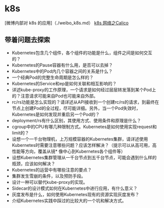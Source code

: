 # k8s

[微博内部对 k8s 的应用]（./weibo_k8s.md）
[k8s 网络之Calico](./Calico.md)

## 带着问题去探索

* Kubernetes包含几个组件，各个组件的功能是什么，组件之间是如何交互的？
* Kubernetes的Pause容器有什么用，是否可以去掉？
* Kubernetes中的Pod内几个容器之间的关系是什么？
* 一个经典Pod的完整生命周期是怎么样的？
* Kubernetes的Service和ep是如何关联和相互影响的？
* 详述kube-proxy的工作原理，一个请求是如何经过层层转发落到某个Pod上的？注意请求可能来自Pod也可能来自外部。
* rc/rs功能是怎么实现的？请详述从API接收到一个创建rc/rs的请求，到最终在节点上创建Pod的全过程，尽可能详细。另外，当一个Pod失效时，Kubernetes是如何发现并重启另一个Pod的？
* deployment/rs有什么区别，其使用方式、使用条件和原理是什么？
* cgroup中的CPU有哪几种限制方式。Kubernetes是如何使用实现request和limit的？
* 设想一个一千台物理机，上万规模容器的Kubernetes集群，请详述使用Kubernetes时需要注意哪些问题？应该怎样解决？（提示可以从高可用，高性能等方向，覆盖从镜* 像中心到Kubernetes各个组件等）
* 设想Kubernetes集群管理从一千台节点到五千台节点，可能会遇到什么样的瓶颈，应该如何解决？
* Kubernetes的运营中有哪些注意的要点？
* 集群发生雪崩的条件，以及预防手段。
* 设计一种可以替代kube-proxy的实现。
* Sidecar的设计模式如何在Kubernetes中进行应用，有什么意义？
* 灰度发布是什么，如何使用Kubernetes现有的资源实现灰度发布？
* 介绍Kubernetes实践中踩过的比较大的一个坑和解决方式。
